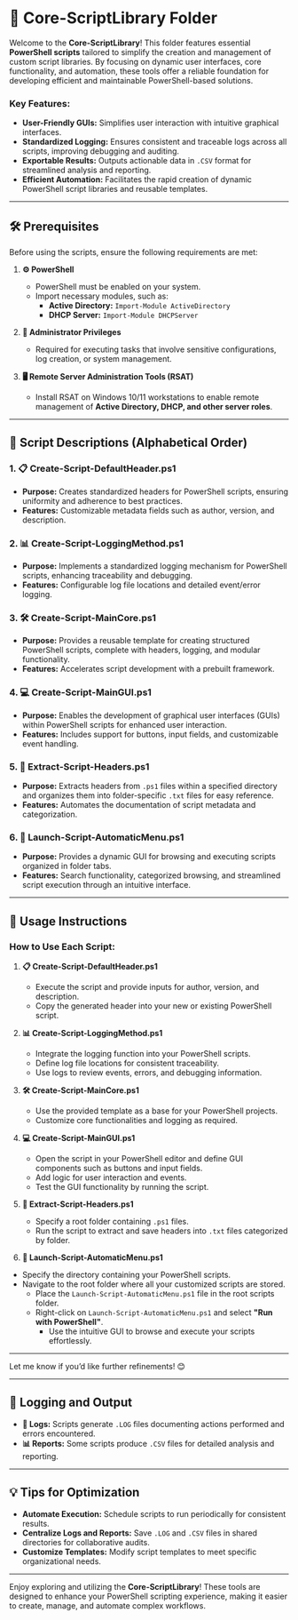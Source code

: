 # 📂 Core-ScriptLibrary Folder

Welcome to the **Core-ScriptLibrary**! This folder features essential **PowerShell scripts** tailored to simplify the creation and management of custom script libraries. By focusing on dynamic user interfaces, core functionality, and automation, these tools offer a reliable foundation for developing efficient and maintainable PowerShell-based solutions.

### Key Features:
- **User-Friendly GUIs:** Simplifies user interaction with intuitive graphical interfaces.  
- **Standardized Logging:** Ensures consistent and traceable logs across all scripts, improving debugging and auditing.  
- **Exportable Results:** Outputs actionable data in `.CSV` format for streamlined analysis and reporting.  
- **Efficient Automation:** Facilitates the rapid creation of dynamic PowerShell script libraries and reusable templates.

---

## 🛠️ Prerequisites

Before using the scripts, ensure the following requirements are met:

1. **⚙️ PowerShell**
   - PowerShell must be enabled on your system.
   - Import necessary modules, such as:
     - **Active Directory:** `Import-Module ActiveDirectory`
     - **DHCP Server:** `Import-Module DHCPServer`

2. **🔑 Administrator Privileges**
   - Required for executing tasks that involve sensitive configurations, log creation, or system management.

3. **🖥️ Remote Server Administration Tools (RSAT)**
   - Install RSAT on Windows 10/11 workstations to enable remote management of **Active Directory, DHCP, and other server roles**.

---

## 📄 Script Descriptions (Alphabetical Order)

### 1. **📋 Create-Script-DefaultHeader.ps1**
   - **Purpose:** Creates standardized headers for PowerShell scripts, ensuring uniformity and adherence to best practices.  
   - **Features:** Customizable metadata fields such as author, version, and description.

### 2. **📊 Create-Script-LoggingMethod.ps1**
   - **Purpose:** Implements a standardized logging mechanism for PowerShell scripts, enhancing traceability and debugging.  
   - **Features:** Configurable log file locations and detailed event/error logging.

### 3. **🛠️ Create-Script-MainCore.ps1**
   - **Purpose:** Provides a reusable template for creating structured PowerShell scripts, complete with headers, logging, and modular functionality.  
   - **Features:** Accelerates script development with a prebuilt framework.

### 4. **💻 Create-Script-MainGUI.ps1**
   - **Purpose:** Enables the development of graphical user interfaces (GUIs) within PowerShell scripts for enhanced user interaction.  
   - **Features:** Includes support for buttons, input fields, and customizable event handling.

### 5. **📄 Extract-Script-Headers.ps1**
   - **Purpose:** Extracts headers from `.ps1` files within a specified directory and organizes them into folder-specific `.txt` files for easy reference.  
   - **Features:** Automates the documentation of script metadata and categorization.

### 6. **📝 Launch-Script-AutomaticMenu.ps1**
   - **Purpose:** Provides a dynamic GUI for browsing and executing scripts organized in folder tabs.  
   - **Features:** Search functionality, categorized browsing, and streamlined script execution through an intuitive interface.

---

## 🚀 Usage Instructions

### How to Use Each Script:

1. **📋 Create-Script-DefaultHeader.ps1**  
   - Execute the script and provide inputs for author, version, and description.  
   - Copy the generated header into your new or existing PowerShell script.

2. **📊 Create-Script-LoggingMethod.ps1**  
   - Integrate the logging function into your PowerShell scripts.  
   - Define log file locations for consistent traceability.  
   - Use logs to review events, errors, and debugging information.

3. **🛠️ Create-Script-MainCore.ps1**  
   - Use the provided template as a base for your PowerShell projects.  
   - Customize core functionalities and logging as required.

4. **💻 Create-Script-MainGUI.ps1**  
   - Open the script in your PowerShell editor and define GUI components such as buttons and input fields.  
   - Add logic for user interaction and events.  
   - Test the GUI functionality by running the script.

5. **📄 Extract-Script-Headers.ps1**  
   - Specify a root folder containing `.ps1` files.  
   - Run the script to extract and save headers into `.txt` files categorized by folder.

6. **📝 Launch-Script-AutomaticMenu.ps1**  
- Specify the directory containing your PowerShell scripts.  
- Navigate to the root folder where all your customized scripts are stored.  
   - Place the `Launch-Script-AutomaticMenu.ps1` file in the root scripts folder.  
   - Right-click on `Launch-Script-AutomaticMenu.ps1` and select **"Run with PowerShell"**.  
      - Use the intuitive GUI to browse and execute your scripts effortlessly.  

--- 

Let me know if you’d like further refinements! 😊

---

## 📝 Logging and Output

- **📄 Logs:** Scripts generate `.LOG` files documenting actions performed and errors encountered.  
- **📊 Reports:** Some scripts produce `.CSV` files for detailed analysis and reporting.

---

## 💡 Tips for Optimization

- **Automate Execution:** Schedule scripts to run periodically for consistent results.  
- **Centralize Logs and Reports:** Save `.LOG` and `.CSV` files in shared directories for collaborative audits.  
- **Customize Templates:** Modify script templates to meet specific organizational needs.  

---

Enjoy exploring and utilizing the **Core-ScriptLibrary**! These tools are designed to enhance your PowerShell scripting experience, making it easier to create, manage, and automate complex workflows.
